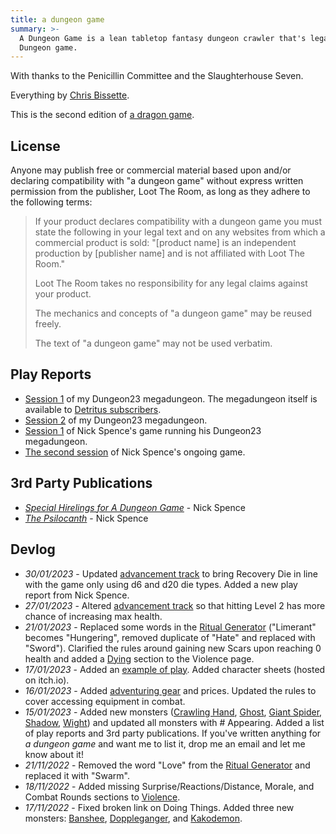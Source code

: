 ```yaml
---
title: a dungeon game
summary: >-
  A Dungeon Game is a lean tabletop fantasy dungeon crawler that's legally distinct from that other
  Dungeon game.
---
```


With thanks to the Penicillin Committee and the Slaughterhouse Seven.

Everything by [Chris Bissette][01].

This is the second edition of [a dragon game][02].

## License

Anyone may publish free or commercial material based upon and/or declaring compatibility with "a
dungeon game" without express written permission from the publisher, Loot The Room, as long as they
adhere to the following terms:

> If your product declares compatibility with a dungeon game you must state the following in your
> legal text and on any websites from which a commercial product is sold: "[product name] is an
> independent production by [publisher name] and is not affiliated with Loot The Room."
>
> Loot The Room takes no responsibility for any legal claims against your product.
>
> The mechanics and concepts of "a dungeon game" may be reused freely.
>
> The text of "a dungeon game" may not be used verbatim.

## Play Reports

- [Session 1][pr01] of my Dungeon23 megadungeon. The megadungeon itself is available to [Detritus subscribers][03].
- [Session 2][pr02] of my Dungeon23 megadungeon.
- [Session 1][pr03] of Nick Spence's game running his Dungeon23 megadungeon.
- [The second session][pr04] of Nick Spence's ongoing game.

## 3rd Party Publications

- [_Special Hirelings for A Dungeon Game_][3p01] - Nick Spence
- [_The Psilocanth_][3p02] - Nick Spence

## Devlog

- _30/01/2023_ - Updated [advancement track][cl15] to bring Recovery Die in line with the game only
  using d6 and d20 die types. Added a new play report from Nick Spence.
- _27/01/2023_ - Altered [advancement track][cl15] so that hitting Level 2 has more chance of
  increasing max health.
- _21/01/2023_ - Replaced some words in the [Ritual Generator][cl06] ("Limerant" becomes
  "Hungering", removed duplicate of "Hate" and replaced with "Sword"). Clarified the rules around
  gaining new Scars upon reaching 0 health and added a [Dying][cl14] section to the Violence page.
- _17/01/2023_ - Added an [example of play][cl13]. Added character sheets (hosted on itch.io).
- _16/01/2023_ - Added [adventuring gear][cl12] and prices. Updated the rules to cover accessing
  equipment in combat.
- _15/01/2023_ - Added new monsters ([Crawling Hand][cl07], [Ghost][cl08], [Giant Spider][cl09],
  [Shadow][cl10], [Wight][cl11]) and updated all monsters with # Appearing. Added a list of play
  reports and 3rd party publications. If you've written anything for _a dungeon game_ and want me
  to list it, drop me an email and let me know about it!
- _21/11/2022_ - Removed the word "Love" from the [Ritual Generator][cl06] and replaced it with
  "Swarm".
- _18/11/2022_ - Added missing Surprise/Reactions/Distance, Morale, and Combat Rounds sections to
  [Violence][cl04].
- _17/11/2022_ - Fixed broken link on Doing Things. Added three new monsters: [Banshee][cl01],
  [Doppleganger][cl02], and [Kakodemon][cl03].

<!-- Reference Link Definitions -->
[01]: http://loottheroom.itch.io/
[02]: https://loottheroom.itch.io/a-dragon-game
[03]: https://www.patreon.com/chrisbissette
[pr01]: https://cohost.org/chrisb/post/801088-a-dungeon-game-sessi
[pr02]: https://cohost.org/chrisb/post/883478-a-dungeon-game-play
[pr03]: https://cohost.org/NicktheSkeletonKing/post/840225-a-dungeon-game-play
[pr04]: https://cohost.org/NicktheSkeletonKing/post/923515-dungeon23-session-2
[3p01]: https://cohost.org/NicktheSkeletonKing/post/843025-special-hirelings-fo
[3p02]: https://cohost.org/NicktheSkeletonKing/post/776641-the-psilocanth
[cl01]: ./enemies#banshee
[cl02]: ./enemies#doppleganger
[cl03]: ./enemies#kakodemon
[cl04]: ./violence.md
[cl06]: ./magic.md#ritual-generator
[cl07]: ./enemies#crawling-hand
[cl08]: ./enemies#ghost
[cl09]: ./enemies#giant-spider
[cl10]: ./enemies#shadow
[cl11]: ./enemies#wight
[cl12]: ./equipment.md#adventuring-gear
[cl13]: ./example-play.md
[cl14]: ./violence.md#dying
[cl15]: ./advancement.md
